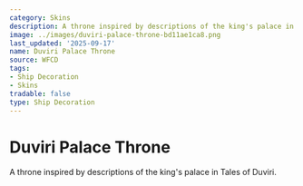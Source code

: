 ```yaml
---
category: Skins
description: A throne inspired by descriptions of the king's palace in Tales of Duviri.
image: ../images/duviri-palace-throne-bd11ae1ca8.png
last_updated: '2025-09-17'
name: Duviri Palace Throne
source: WFCD
tags:
- Ship Decoration
- Skins
tradable: false
type: Ship Decoration
---
```


# Duviri Palace Throne

A throne inspired by descriptions of the king's palace in Tales of Duviri.


